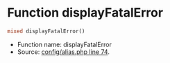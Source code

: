 Function displayFatalError
===========================





```php
mixed displayFatalError()
```

* Function name: displayFatalError
* Source: [config/alias.php line 74](https://github.com/PrestaShop/PrestaShop/blob/1.6.0.7/config/alias.php#L74).

